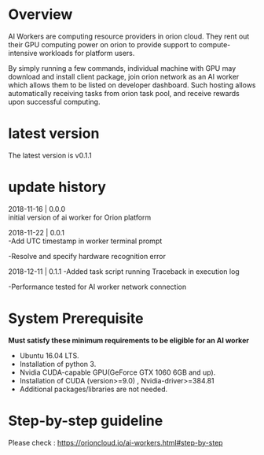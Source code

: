 # Overview
AI Workers are computing resource providers in orion cloud. They rent out their GPU computing power on orion to provide support to compute-intensive workloads for platform users.

By simply running a few commands, individual machine with GPU may download and install client package, join orion network as an AI worker which allows them to be listed on developer dashboard. Such hosting allows automatically receiving tasks from orion task pool, and receive rewards upon successful computing.

# latest version
The latest version is v0.1.1

# update history
2018-11-16 |  0.0.0  
initial version of ai worker for Orion platform

2018-11-22 |  0.0.1  
-Add UTC timestamp in worker terminal prompt

-Resolve and specify hardware recognition error

2018-12-11 |  0.1.1
-Added task script running Traceback in execution log

-Performance tested for AI worker network connection


# System Prerequisite #

**Must satisfy these minimum requirements to be eligible for an AI worker**
- Ubuntu 16.04 LTS.
- Installation of python 3.
- Nvidia CUDA-capable GPU(GeForce GTX 1060 6GB and up).
- Installation of CUDA (version>=9.0) , Nvidia-driver>=384.81
- Additional packages/libraries are not needed.

# Step-by-step guideline #

Please check : https://orioncloud.io/ai-workers.html#step-by-step
